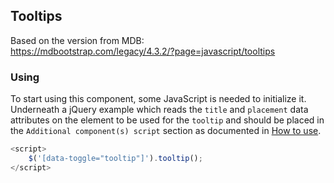 ## Tooltips

Based on the version from MDB:<br>
https://mdbootstrap.com/legacy/4.3.2/?page=javascript/tooltips

### Using

To start using this component, some JavaScript is needed to initialize it.<br>
Underneath a jQuery example which reads the `title` and `placement` data attributes on the element to be used for the `tooltip` and should be placed in the `Additional component(s) script` section as documented in [How to use](/docs/how-to-use).

```javascript
<script>
    $('[data-toggle="tooltip"]').tooltip();
</script>
```
